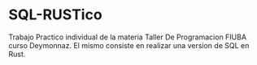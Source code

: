 # SQL-RUSTico
Trabajo Practico individual de la materia Taller De Programacion FIUBA curso Deymonnaz. El mismo consiste en realizar una version de SQL en Rust.
